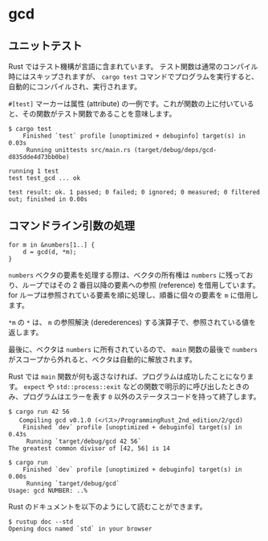# gcd

## ユニットテスト

Rust ではテスト機構が言語に含まれています。
テスト関数は通常のコンパイル時にはスキップされますが、 `cargo test` コマンドでプログラムを実行すると、自動的にコンパイルされ、実行されます。

`#[test]` マーカーは属性 (attribute) の一例です。これが関数の上に付いていると、その関数がテスト関数であることを意味します。

```
$ cargo test
    Finished `test` profile [unoptimized + debuginfo] target(s) in 0.03s
     Running unittests src/main.rs (target/debug/deps/gcd-d835dde4d73bb0be)

running 1 test
test test_gcd ... ok

test result: ok. 1 passed; 0 failed; 0 ignored; 0 measured; 0 filtered out; finished in 0.00s
```

## コマンドライン引数の処理

```
for m in &numbers[1..] {
    d = gcd(d, *m);
}
```

`numbers` ベクタの要素を処理する際は、ベクタの所有権は `numbers` に残っており、ループではその 2 番目以降の要素への参照 (reference) を借用しています。
for ループは参照されている要素を順に処理し、順番に個々の要素を `m` に借用します。

`*m` の `*` は、 `m` の参照解決 (derederences) する演算子で、参照されている値を返します。

最後に、ベクタは `numbers` に所有されているので、 `main` 関数の最後で `numbers` がスコープから外れると、ベクタは自動的に解放されます。


Rust では `main` 関数が何も返さなければ、プログラムは成功したことになります。
`expect` や `std::process::exit` などの関数で明示的に呼び出したときのみ、プログラムはエラーを表す `0` 以外のステータスコードを持って終了します。

```
$ cargo run 42 56
   Compiling gcd v0.1.0 (<パス>/ProgrammingRust_2nd_edition/2/gcd)
    Finished `dev` profile [unoptimized + debuginfo] target(s) in 0.43s
     Running `target/debug/gcd 42 56`
The greatest common divisor of [42, 56] is 14

$ cargo run
    Finished `dev` profile [unoptimized + debuginfo] target(s) in 0.00s
     Running `target/debug/gcd`
Usage: gcd NUMBER: ..%
```

Rust のドキュメントを以下のようにして読むことができます。

```
$ rustup doc --std
Opening docs named `std` in your browser
```
